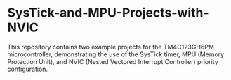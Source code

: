 # SysTick-and-MPU-Projects-with-NVIC
This repository contains two example projects for the TM4C123GH6PM microcontroller, demonstrating the use of the SysTick timer, MPU (Memory Protection Unit), and NVIC (Nested Vectored Interrupt Controller) priority configuration.
